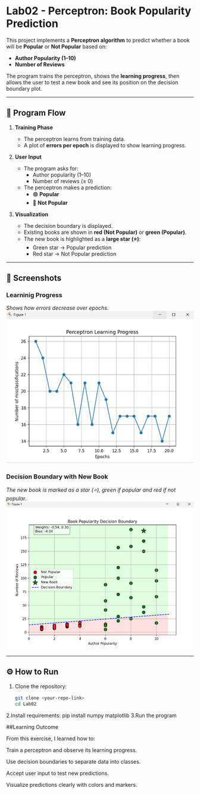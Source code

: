 # Lab02 - Perceptron: Book Popularity Prediction  

This project implements a **Perceptron algorithm** to predict whether a book will be **Popular** or **Not Popular** based on:  

- **Author Popularity (1–10)**  
- **Number of Reviews**  

The program trains the perceptron, shows the **learning progress**, then allows the user to test a new book and see its position on the decision boundary plot.  

---

## 🚀 Program Flow
1. **Training Phase**  
   - The perceptron learns from training data.  
   - A plot of **errors per epoch** is displayed to show learning progress.  

2. **User Input**  
   - The program asks for:  
     - Author popularity (1–10)  
     - Number of reviews (≥ 0)  
   - The perceptron makes a prediction:  
     - 🟢 **Popular**  
     - 🔴 **Not Popular**  

3. **Visualization**  
   - The decision boundary is displayed.  
   - Existing books are shown in **red (Not Popular)** or **green (Popular)**.  
   - The new book is highlighted as a **large star (⭐)**:  
     - Green star → Popular prediction  
     - Red star → Not Popular prediction  

---

## 📸 Screenshots  

### Learninig Progress  
_Shows how errors decrease over epochs._  
![Training Progress](learningprogress.png)  
 

### Decision Boundary with New Book  
_The new book is marked as a star (⭐), green if popular and red if not popular._  
![Decision Boundary](decisionboundary.png)  

---

## ⚙️ How to Run
1. Clone the repository:  
   ```bash
   git clone <your-repo-link>
   cd Lab02
2.Install requirements:
 pip install numpy matplotlib
3.Run the program


##Learning Outcome

From this exercise, I learned how to:

Train a perceptron and observe its learning progress.

Use decision boundaries to separate data into classes.

Accept user input to test new predictions.

Visualize predictions clearly with colors and markers.
